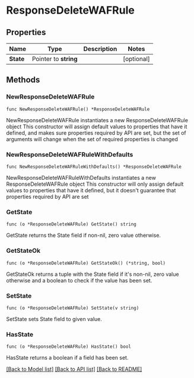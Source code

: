 # ResponseDeleteWAFRule

## Properties

Name | Type | Description | Notes
------------ | ------------- | ------------- | -------------
**State** | Pointer to **string** |  | [optional] 

## Methods

### NewResponseDeleteWAFRule

`func NewResponseDeleteWAFRule() *ResponseDeleteWAFRule`

NewResponseDeleteWAFRule instantiates a new ResponseDeleteWAFRule object
This constructor will assign default values to properties that have it defined,
and makes sure properties required by API are set, but the set of arguments
will change when the set of required properties is changed

### NewResponseDeleteWAFRuleWithDefaults

`func NewResponseDeleteWAFRuleWithDefaults() *ResponseDeleteWAFRule`

NewResponseDeleteWAFRuleWithDefaults instantiates a new ResponseDeleteWAFRule object
This constructor will only assign default values to properties that have it defined,
but it doesn't guarantee that properties required by API are set

### GetState

`func (o *ResponseDeleteWAFRule) GetState() string`

GetState returns the State field if non-nil, zero value otherwise.

### GetStateOk

`func (o *ResponseDeleteWAFRule) GetStateOk() (*string, bool)`

GetStateOk returns a tuple with the State field if it's non-nil, zero value otherwise
and a boolean to check if the value has been set.

### SetState

`func (o *ResponseDeleteWAFRule) SetState(v string)`

SetState sets State field to given value.

### HasState

`func (o *ResponseDeleteWAFRule) HasState() bool`

HasState returns a boolean if a field has been set.


[[Back to Model list]](../README.md#documentation-for-models) [[Back to API list]](../README.md#documentation-for-api-endpoints) [[Back to README]](../README.md)


